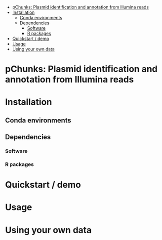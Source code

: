 <!--ts-->
   * [pChunks: Plasmid identification and annotation from Illumina reads](#pChunks-Plasmid-identification-and-annotation-from-assemblies)
   * [Installation](#installation)
      * [Conda environments](#conda-environments)
      * [Dependencies](#dependencies)
         * [Software](#software)
         * [R packages](#r-packages)
   * [Quickstart / demo](#quickstart--demo)
   * [Usage](#usage)
   * [Using your own data](#using-your-own-data)

<!-- Added by: achande3, at: Thu Sep 12 14:59:55 EDT 2019 -->

<!--te-->

# pChunks: Plasmid identification and annotation from Illumina reads



# Installation

## Conda environments

## Dependencies

### Software

### R packages

# Quickstart / demo

# Usage

# Using your own data